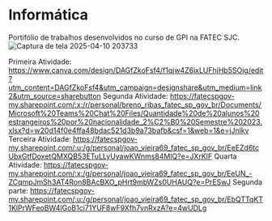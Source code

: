# Informática
Portifólio de trabalhos desenvolvidos no curso de GPI na FATEC SJC.
![Captura de tela 2025-04-10 203733](https://github.com/user-attachments/assets/3f1ad6b7-5033-4997-8774-9e7347c2122b)

Primeira Atividade: https://www.canva.com/design/DAGfZkoFsf4/f1qjw4Z6ixLUFhjHb5SOig/edit?utm_content=DAGfZkoFsf4&utm_campaign=designshare&utm_medium=link2&utm_source=sharebutton
Segunda Atividade: https://fatecspgov-my.sharepoint.com/:x:/r/personal/breno_ribas_fatec_sp_gov_br/Documents/Microsoft%20Teams%20Chat%20Files/Quantidade%20de%20alunos%20estrangeiros%20por%20nacionalidade_2%C2%B0%20Semestre%202023.xlsx?d=w20d14f0e4ffa48bdac521d3b9a73bafb&csf=1&web=1&e=jJnlkv
Terceira Atividade: https://fatecspgov-my.sharepoint.com/:u:/g/personal/joao_vieira69_fatec_sp_gov_br/EeEZd6tcUbxGtfDoxetQMXQB53ETuLLyUyawKWnms84MlQ?e=JXrKlF
Quarta Atividade: https://fatecspgov-my.sharepoint.com/:x:/g/personal/joao_vieira69_fatec_sp_gov_br/EeUN_-ZCqmpJmSh3AT4Ron8BAcBXO_pHrt9mbWZs0UHAUQ?e=PrESwJ              Segunda parte: https://fatecspgov-my.sharepoint.com/:u:/g/personal/joao_vieira69_fatec_sp_gov_br/EbQTTqKT1KlPrWFeoBW4lGoB1ci71YUF8wF9Xfh7vnRxzA?e=4wUDLg
